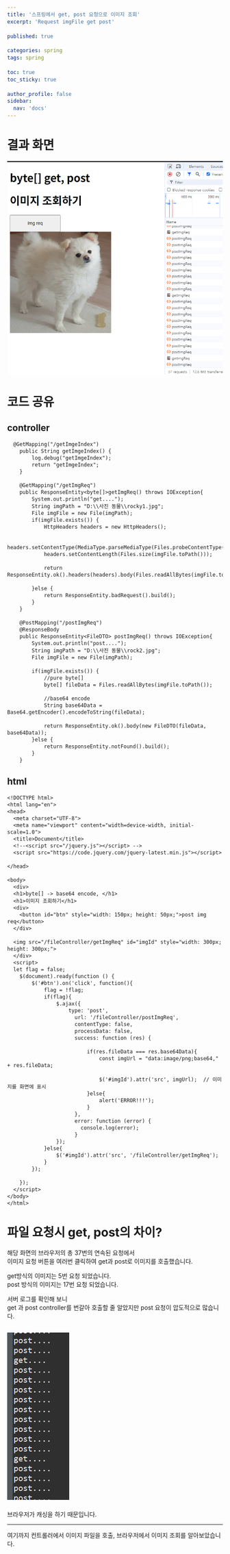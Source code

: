 ```yaml
---
title: '스프링에서 get, post 요청으로 이미지 조회'
excerpt: 'Request imgFile get post'

published: true

categories: spring
tags: spring

toc: true
toc_sticky: true

author_profile: false
sidebar:
  nav: 'docs'
---
```


# 결과 화면

![](../../images/2024-09-14/2024-09-14-15-02-33.png)

# 코드 공유

## controller

```
  @GetMapping("/getImgeIndex")
	public String getImgeIndex() {
		log.debug("getImgeIndex");
		return "getImgeIndex";
	}

	@GetMapping("/getImgReq")
	public ResponseEntity<byte[]>getImgReq() throws IOException{
		System.out.println("get....");
		String imgPath = "D:\\사진 동물\\rocky1.jpg";
		File imgFile = new File(imgPath);
		if(imgFile.exists()) {
			HttpHeaders headers = new HttpHeaders();

			headers.setContentType(MediaType.parseMediaType(Files.probeContentType(imgFile.toPath())));
			headers.setContentLength(Files.size(imgFile.toPath()));

			return  ResponseEntity.ok().headers(headers).body(Files.readAllBytes(imgFile.toPath()));

		}else {
			return ResponseEntity.badRequest().build();
		}
	}

	@PostMapping("/postImgReq")
	@ResponseBody
	public ResponseEntity<FileDTO> postImgReq() throws IOException{
		System.out.println("post....");
		String imgPath = "D:\\사진 동물\\rock2.jpg";
		File imgFile = new File(imgPath);

		if(imgFile.exists()) {
			//pure byte[]
			byte[] fileData = Files.readAllBytes(imgFile.toPath());

			//base64 encode
			String base64Data = Base64.getEncoder().encodeToString(fileData);

			return ResponseEntity.ok().body(new FileDTO(fileData, base64Data));
		}else {
			return ResponseEntity.notFound().build();
		}
	}
```

## html

```
<!DOCTYPE html>
<html lang="en">
<head>
  <meta charset="UTF-8">
  <meta name="viewport" content="width=device-width, initial-scale=1.0">
  <title>Document</title>
  <!--<script src="/jquery.js"></script> -->
  <script src="https://code.jquery.com/jquery-latest.min.js"></script>

</head>

<body>
  <div>
  <h1>byte[] -> base64 encode, </h1>
  <h1>이미지 조회하기</h1>
  <div>
  	<button id="btn" style="width: 150px; height: 50px;">post img req</button>
  </div>

  <img src="/fileController/getImgReq" id="imgId" style="width: 300px; height: 300px;">
  </div>
  <script>
  let flag = false;
	$(document).ready(function () {
		$('#btn').on('click', function(){
			flag = !flag;
			if(flag){
				$.ajax({
					type: 'post',
			          url: '/fileController/postImgReq',
			          contentType: false,
			          processData: false,
			          success: function (res) {

			        	  if(res.fileData === res.base64Data){
				              const imgUrl = "data:image/png;base64," + res.fileData;

				              $('#imgId').attr('src', imgUrl);  // 이미지를 화면에 표시
			        	  }else{
			        		  alert('ERROR!!!');
			        	  }
			          },
			          error: function (error) {
			            console.log(error);
			          }
				});
			}else{
				$('#imgId').attr('src', '/fileController/getImgReq');
			}
		});

	});
  </script>
</body>
</html>

```

# 파일 요청시 get, post의 차이?

해당 화면의 브라우저의 총 37번의 연속된 요청에서  
이미지 요청 버튼을 여러번 클릭하여 get과 post로 이미지를 호출했습니다.

get방식의 이미지는 5번 요청 되었습니다.  
post 방식의 이미지는 17번 요청 되었습니다.

서버 로그를 확인해 보니  
get 과 post controller를 번갈아 호출할 줄 알았지만 post 요청이 압도적으로 많습니다.

## ![](../../images/2024-09-14/2024-09-14-15-09-20.png)

브라우저가 캐싱을 하기 때문입니다.

---

여기까지 컨트롤러에서 이미지 파일을 호출, 브라우저에서 이미지 조회를 알아보았습니다.
